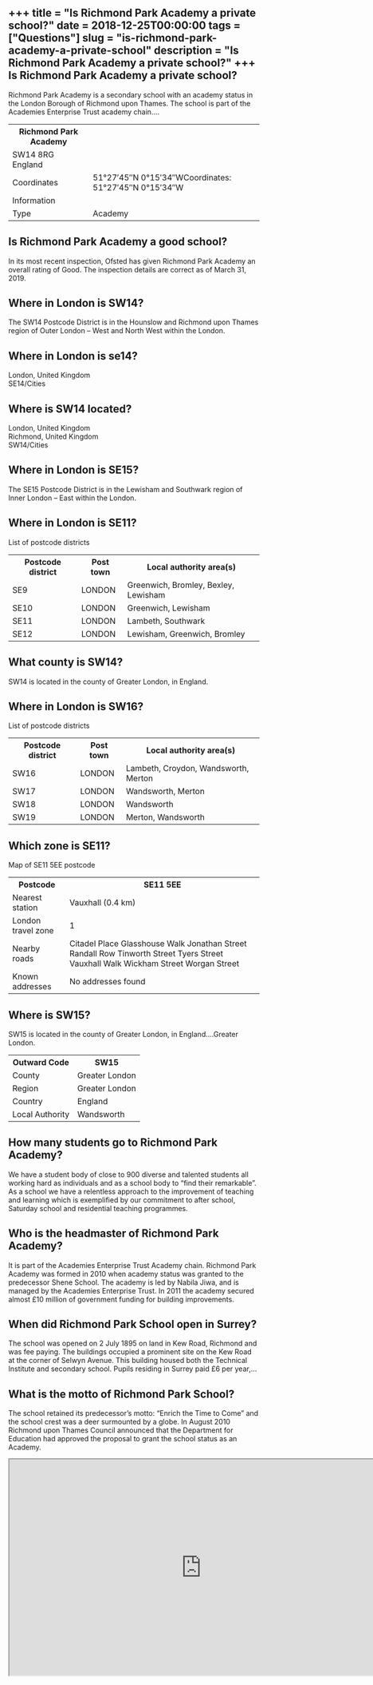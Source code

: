 +++
title = "Is Richmond Park Academy a private school?"
date = 2018-12-25T00:00:00
tags = ["Questions"]
slug = "is-richmond-park-academy-a-private-school"
description = "Is Richmond Park Academy a private school?"
+++
Is Richmond Park Academy a private school?
------------------------------------------

Richmond Park Academy is a secondary school with an academy status in the London Borough of Richmond upon Thames. The school is part of the Academies Enterprise Trust academy chain….

<table><tr><th>Richmond Park Academy</th></tr><tr><td>SW14 8RG England</td></tr><tr><td>Coordinates</td><td>51°27′45″N 0°15′34″WCoordinates: 51°27′45″N 0°15′34″W</td></tr><tr><td>Information</td></tr><tr><td>Type</td><td>Academy</td></tr></table>

Is Richmond Park Academy a good school?
---------------------------------------

In its most recent inspection, Ofsted has given Richmond Park Academy an overall rating of Good. The inspection details are correct as of March 31, 2019.

Where in London is SW14?
------------------------

The SW14 Postcode District is in the Hounslow and Richmond upon Thames region of Outer London – West and North West within the London.

Where in London is se14?
------------------------

London, United Kingdom  
SE14/Cities

Where is SW14 located?
----------------------

 London, United Kingdom  
Richmond, United Kingdom  
SW14/Cities

Where in London is SE15?
------------------------

The SE15 Postcode District is in the Lewisham and Southwark region of Inner London – East within the London.

Where in London is SE11?
------------------------

List of postcode districts

<table><tr><th>Postcode district</th><th>Post town</th><th>Local authority area(s)</th></tr><tr><td>SE9</td><td>LONDON</td><td>Greenwich, Bromley, Bexley, Lewisham</td></tr><tr><td>SE10</td><td>LONDON</td><td>Greenwich, Lewisham</td></tr><tr><td>SE11</td><td>LONDON</td><td>Lambeth, Southwark</td></tr><tr><td>SE12</td><td>LONDON</td><td>Lewisham, Greenwich, Bromley</td></tr></table>

What county is SW14?
--------------------

SW14 is located in the county of Greater London, in England.

Where in London is SW16?
------------------------

List of postcode districts

<table><tr><th>Postcode district</th><th>Post town</th><th>Local authority area(s)</th></tr><tr><td>SW16</td><td>LONDON</td><td>Lambeth, Croydon, Wandsworth, Merton</td></tr><tr><td>SW17</td><td>LONDON</td><td>Wandsworth, Merton</td></tr><tr><td>SW18</td><td>LONDON</td><td>Wandsworth</td></tr><tr><td>SW19</td><td>LONDON</td><td>Merton, Wandsworth</td></tr></table>

Which zone is SE11?
-------------------

Map of SE11 5EE postcode

<table><tr><th>Postcode</th><th>SE11 5EE</th></tr><tr><td>Nearest station</td><td>Vauxhall (0.4 km)</td></tr><tr><td>London travel zone</td><td>1</td></tr><tr><td>Nearby roads</td><td>Citadel Place Glasshouse Walk Jonathan Street Randall Row Tinworth Street Tyers Street Vauxhall Walk Wickham Street Worgan Street</td></tr><tr><td>Known addresses</td><td>No addresses found</td></tr></table>

Where is SW15?
--------------

SW15 is located in the county of Greater London, in England….Greater London.

<table><tr><th>Outward Code</th><th>SW15</th></tr><tr><td>County</td><td>Greater London</td></tr><tr><td>Region</td><td>Greater London</td></tr><tr><td>Country</td><td>England</td></tr><tr><td>Local Authority</td><td>Wandsworth</td></tr></table>

How many students go to Richmond Park Academy?
----------------------------------------------

We have a student body of close to 900 diverse and talented students all working hard as individuals and as a school body to “find their remarkable”. As a school we have a relentless approach to the improvement of teaching and learning which is exemplified by our commitment to after school, Saturday school and residential teaching programmes.

Who is the headmaster of Richmond Park Academy?
-----------------------------------------------

It is part of the Academies Enterprise Trust Academy chain. Richmond Park Academy was formed in 2010 when academy status was granted to the predecessor Shene School. The academy is led by Nabila Jiwa, and is managed by the Academies Enterprise Trust. In 2011 the academy secured almost £10 million of government funding for building improvements.

When did Richmond Park School open in Surrey?
---------------------------------------------

The school was opened on 2 July 1895 on land in Kew Road, Richmond and was fee paying. The buildings occupied a prominent site on the Kew Road at the corner of Selwyn Avenue. This building housed both the Technical Institute and secondary school. Pupils residing in Surrey paid £6 per year,…

What is the motto of Richmond Park School?
------------------------------------------

The school retained its predecessor’s motto: “Enrich the Time to Come” and the school crest was a deer surmounted by a globe. In August 2010 Richmond upon Thames Council announced that the Department for Education had approved the proposal to grant the school status as an Academy.

<iframe allow="accelerometer; autoplay; clipboard-write; encrypted-media; gyroscope; picture-in-picture" allowfullscreen="" class="__youtube_prefs__  epyt-is-override  no-lazyload" data-no-lazy="1" data-origheight="433" data-origwidth="770" data-skipgform_ajax_framebjll="" height="433" id="_ytid_64520" loading="lazy" src="https://www.youtube.com/embed/QGs0_VF1BhA?enablejsapi=1&autoplay=0&cc_load_policy=0&cc_lang_pref=&iv_load_policy=1&loop=0&modestbranding=0&rel=1&fs=1&playsinline=0&autohide=2&theme=dark&color=red&controls=1&" title="YouTube player" width="770"></iframe>